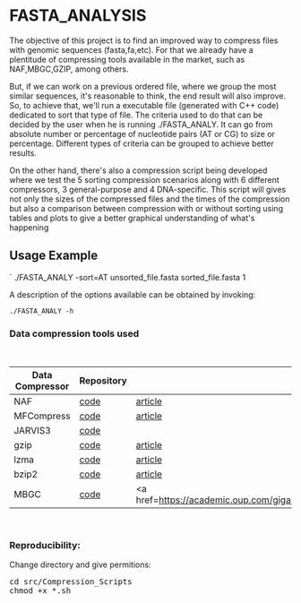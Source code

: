 # FASTA_ANALYSIS

The objective of this project is to find an improved way to compress files with genomic sequences (fasta,fa,etc). For that we already have a plentitude of compressing tools available in the market, such as NAF,MBGC,GZIP, among others.

But, if we can work on a previous ordered file, where we group the most similar sequences, it's reasonable to think, the end result will also improve. So, to achieve that, we'll run a executable file (generated with C++ code) dedicated to sort that type of file. The criteria used to do that can be decided by the user when he is running ./FASTA_ANALY. It can go from absolute number or percentage of nucleotide pairs (AT or CG) to size or percentage. Different types of criteria can be grouped to achieve better results.

On the other hand, there's also a compression script being developed where we test the 5 sorting compression scenarios along with 6 different compressors, 3 general-purpose and 4 DNA-specific. This script will gives not only the sizes of the compressed files and the times of the compression but also a comparison between compression with or without sorting using tables and plots to give a better graphical understanding of what's happening 

## Usage Example
` ./FASTA_ANALY -sort=AT unsorted_file.fasta sorted_file.fasta 1 

A description of the options available can be obtained by invoking:

` ./FASTA_ANALY -h `



### Data compression tools used ###

<br>
<div align="center">

| Data Compressor | Repository | Description  |
|-----------------|------------|--------------|
| NAF             |<a href="https://github.com/KirillKryukov/naf">code</a>  | <a href="https://doi.org/10.1093/bioinformatics/btz144">article</a>|
| MFCompress      |<a href="http://sweet.ua.pt/ap/software/mfcompress/MFCompress-linux64-1.01.tgz">code</a>  | <a href="https://doi.org/10.1093/bioinformatics/btt594">article</a>|
| JARVIS3         |<a href="https://github.com/cobilab/jarvis3">code</a>  | |
| gzip           |<a href="https://ftp.eq.uc.pt/software/unix/gnu/gzip/">code</a>  | <a href="https://www.gnu.org/software/gzip/manual/">article</a>|
| lzma            |<a href="https://tukaani.org/xz/">code</a>  | <a href="https://tukaani.org/xz/">article</a>|
| bzip2           |<a href="https://sourceware.org/bzip2/">code</a>  | <a href="https://sourceware.org/bzip2/">article</a>|
| MBGC         |<a href="https://github.com/kowallus/mbgc">code</a>  | <a href=https://academic.oup.com/gigascience/article/doi/10.1093/gigascience/giab099/6515740">article</a> |

</div>
<br>

### Reproducibility: ###

Change directory and give permitions:
<pre>
cd src/Compression_Scripts
chmod +x *.sh
</pre>

